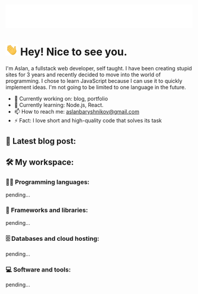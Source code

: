 <div align="center">
  <img src="https://raw.githubusercontent.com/aslanbaryshnikov/aslanbaryshnikov/d4e467b8b3e1f73b9c36448a4e1a191c55693db6/name.svg" alt="Aslan Baryshnikov" />
</div>

<h1><img
src="https://raw.githubusercontent.com/aslanbaryshnikov/aslanbaryshnikov/main/Hi.gif" height="32" /> Hey! Nice to see you.</h1>

I'm Aslan, a fullstack web developer, self taught. I have been creating stupid sites for 3 years and recently decided to move into the world of programming. I chose to learn JavaScript because I can use it to quickly implement ideas. I'm not going to be limited to one language in the future.

- 🔭 Currently working on: blog, portfolio
- 🌱 Сurrently learning: Node.js, React.
- 📫 How to reach me: aslanbaryshnikov@gmail.com
- ⚡ Fact: I love short and high-quality code that solves its task

<h2>📔 Latest blog post:</h2>

<h2>🛠 My workspace:</h2>

<h3>👨‍💻 Programming languages:</h3>

pending...

<h3>🧰 Frameworks and libraries:</h3>

pending...

<h3>🗄️ Databases and cloud hosting:</h3>

pending...

<h3>💻 Software and tools:</h3>

pending...

<!--
**aslanbaryshnikov/aslanbaryshnikov** is a ✨ _special_ ✨ repository because its `README.md` (this file) appears on your GitHub profile.

Here are some ideas to get you started:

- 🔭 I’m currently working on ...
- 🌱 I’m currently learning ...
- 👯 I’m looking to collaborate on ...
- 🤔 I’m looking for help with ...
- 💬 Ask me about ...
- 📫 How to reach me: ...
- 😄 Pronouns: ...
- ⚡ Fun fact: ...
-->
